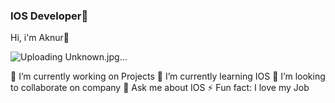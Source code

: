 ### IOS Developer👋


Hi, i'm Aknur👋

![Uploading Unknown.jpg…]()

🔭 I’m currently working on Projects
🌱 I’m currently learning IOS
👯 I’m looking to collaborate on company
💬 Ask me about IOS
⚡ Fun fact: I love my Job
